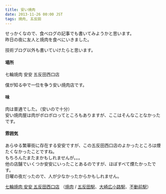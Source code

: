 ```yaml
---
title: 安い焼肉
date: 2013-11-26 00:00 JST
tags: 焼肉, 五反田
---
```


せっかくなので、食べログの記事でも書いてみようかと思います。  
昨日の夜に友人と焼肉を食べにいきました。

技術ブログ以外も書いていけたらと思います。

#### 場所

七輪焼肉 安安 五反田西口店

僕が知る中で一位を争う安い焼肉店です。  

#### 味

肉は普通でした。（安いので十分）  
安い焼肉屋は肉がボロボロってところもありますが、ここはそんなことなかったです。

#### 雰囲気

あらゆる繁華街に存在する安安ですが、この五反田西口店のよかったところは煙たくなかったことですね。  
もちろんたまたまかもしれませんが。。。  
他の店舗でいくつか安安にいったことあるのですが、ほぼすべて煙たかったです。  
日曜の夜だったので、人が少なかったからかもしれません。  


<p><a href="http://tabelog.com/tokyo/A1316/A131603/13051901/" rel="tabelog 4e6627c420f5c807658d3a5b98b46af1360a04e1">七輪焼肉 安安 五反田西口店</a> （<a href="http://tabelog.com/rstLst/yakiniku/">焼肉</a> / <a href="http://tabelog.com/tokyo/A1316/A131603/R4018/rstLst/">五反田駅</a>、<a href="http://tabelog.com/tokyo/A1316/A131603/R1721/rstLst/">大崎広小路駅</a>、<a href="http://tabelog.com/tokyo/A1317/A131710/R8869/rstLst/">不動前駅</a>）

</p>
